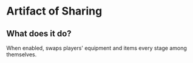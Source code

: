 # Artifact of Sharing
## What does it do?
When enabled, swaps players' equipment and items every stage among themselves.
